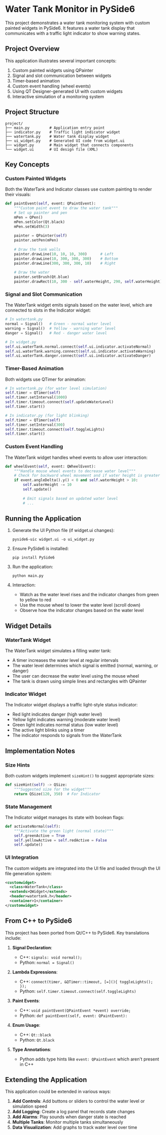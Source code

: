 # Water Tank Monitor in PySide6

This project demonstrates a water tank monitoring system with custom painted widgets in PySide6. It features a water tank display that communicates with a traffic light indicator to show warning states.

## Project Overview

This application illustrates several important concepts:

1. Custom painted widgets using QPainter
2. Signal and slot communication between widgets
3. Timer-based animation
4. Custom event handling (wheel events)
5. Using QT Designer-generated UI with custom widgets
6. Interactive simulation of a monitoring system

## Project Structure

```
project/
├── main.py         # Application entry point
├── indicator.py    # Traffic light indicator widget
├── watertank.py    # Water tank display widget
├── ui_widget.py    # Generated UI code from widget.ui
├── widget.py       # Main widget that connects components
└── widget.ui       # UI design file (XML)
```

## Key Concepts

### Custom Painted Widgets

Both the WaterTank and Indicator classes use custom painting to render their visuals:

```python
def paintEvent(self, event: QPaintEvent):
    """Custom paint event to draw the water tank"""
    # Set up painter and pen
    mPen = QPen()
    mPen.setColor(Qt.black)
    mPen.setWidth(3)
    
    painter = QPainter(self)
    painter.setPen(mPen)
    
    # Draw the tank walls
    painter.drawLine(10, 10, 10, 300)      # Left
    painter.drawLine(10, 300, 300, 300)    # Bottom
    painter.drawLine(300, 300, 300, 10)    # Right
    
    # Draw the water
    painter.setBrush(Qt.blue)
    painter.drawRect(10, 300 - self.waterHeight, 290, self.waterHeight)
```

### Signal and Slot Communication

The WaterTank widget emits signals based on the water level, which are connected to slots in the Indicator widget:

```python
# In watertank.py
normal = Signal()   # Green - normal water level
warning = Signal()  # Yellow - warning water level
danger = Signal()   # Red - danger water level

# In widget.py
self.ui.waterTank.normal.connect(self.ui.indicator.activateNormal)
self.ui.waterTank.warning.connect(self.ui.indicator.activateWarning)
self.ui.waterTank.danger.connect(self.ui.indicator.activateDanger)
```

### Timer-Based Animation

Both widgets use QTimer for animation:

```python
# In watertank.py (for water level simulation)
self.timer = QTimer(self)
self.timer.setInterval(1000)
self.timer.timeout.connect(self.updateWaterLevel)
self.timer.start()

# In indicator.py (for light blinking)
self.timer = QTimer(self)
self.timer.setInterval(300)
self.timer.timeout.connect(self.toggleLights)
self.timer.start()
```

### Custom Event Handling

The WaterTank widget handles wheel events to allow user interaction:

```python
def wheelEvent(self, event: QWheelEvent):
    """Handle mouse wheel events to decrease water level"""
    # Check for backward wheel movement and if water height is greater than minimum
    if event.angleDelta().y() < 0 and self.waterHeight > 10:
        self.waterHeight -= 10
        self.update()
        
        # Emit signals based on updated water level
        # ...
```

## Running the Application

1. Generate the UI Python file (if widget.ui changes):
   ```
   pyside6-uic widget.ui -o ui_widget.py
   ```

2. Ensure PySide6 is installed:
   ```
   pip install PySide6
   ```

3. Run the application:
   ```
   python main.py
   ```

4. Interaction:
   - Watch as the water level rises and the indicator changes from green to yellow to red
   - Use the mouse wheel to lower the water level (scroll down)
   - Observe how the indicator changes based on the water level

## Widget Details

### WaterTank Widget

The WaterTank widget simulates a filling water tank:

- A timer increases the water level at regular intervals
- The water level determines which signal is emitted (normal, warning, or danger)
- The user can decrease the water level using the mouse wheel
- The tank is drawn using simple lines and rectangles with QPainter

### Indicator Widget

The Indicator widget displays a traffic light-style status indicator:

- Red light indicates danger (high water level)
- Yellow light indicates warning (moderate water level)
- Green light indicates normal status (low water level)
- The active light blinks using a timer
- The indicator responds to signals from the WaterTank

## Implementation Notes

### Size Hints

Both custom widgets implement `sizeHint()` to suggest appropriate sizes:

```python
def sizeHint(self) -> QSize:
    """Suggested size for the widget"""
    return QSize(120, 350)  # For Indicator
```

### State Management

The Indicator widget manages its state with boolean flags:

```python
def activateNormal(self):
    """Activate the green light (normal state)"""
    self.greenActive = True
    self.yellowActive = self.redActive = False
    self.update()
```

### UI Integration

The custom widgets are integrated into the UI file and loaded through the UI file generation system:

```xml
<customwidget>
  <class>WaterTank</class>
  <extends>QWidget</extends>
  <header>watertank.h</header>
  <container>1</container>
</customwidget>
```

## From C++ to PySide6

This project has been ported from Qt/C++ to PySide6. Key translations include:

1. **Signal Declaration**:
   - C++: `signals: void normal();`
   - Python: `normal = Signal()`

2. **Lambda Expressions**:
   - C++: `connect(timer, &QTimer::timeout, [=](){ toggleLights(); });`
   - Python: `self.timer.timeout.connect(self.toggleLights)`

3. **Paint Events**:
   - C++: `void paintEvent(QPaintEvent *event) override;`
   - Python: `def paintEvent(self, event: QPaintEvent):`

4. **Enum Usage**:
   - C++: `Qt::black`
   - Python: `Qt.black`

5. **Type Annotations**:
   - Python adds type hints like `event: QPaintEvent` which aren't present in C++

## Extending the Application

This application could be extended in various ways:

1. **Add Controls**: Add buttons or sliders to control the water level or simulation speed
2. **Add Logging**: Create a log panel that records state changes
3. **Add Alarms**: Play sounds when danger state is reached
4. **Multiple Tanks**: Monitor multiple tanks simultaneously
5. **Data Visualization**: Add graphs to track water level over time